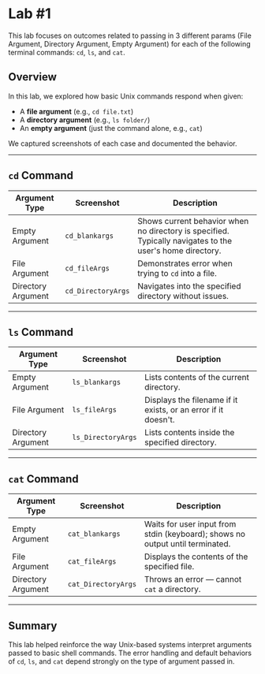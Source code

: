 # Lab #1

This lab focuses on outcomes related to passing in 3 different params (File Argument, Directory Argument, Empty Argument) for each of the following terminal commands: `cd`, `ls`, and `cat`.

## Overview

In this lab, we explored how basic Unix commands respond when given:
- A **file argument** (e.g., `cd file.txt`)
- A **directory argument** (e.g., `ls folder/`)
- An **empty argument** (just the command alone, e.g., `cat`)

We captured screenshots of each case and documented the behavior.

---

## `cd` Command

| Argument Type       | Screenshot            | Description |
|---------------------|-----------------------|-------------|
| Empty Argument      | `cd_blankargs`        | Shows current behavior when no directory is specified. Typically navigates to the user's home directory. |
| File Argument       | `cd_fileArgs`         | Demonstrates error when trying to `cd` into a file. |
| Directory Argument  | `cd_DirectoryArgs`    | Navigates into the specified directory without issues. |

---

## `ls` Command

| Argument Type       | Screenshot            | Description |
|---------------------|-----------------------|-------------|
| Empty Argument      | `ls_blankargs`        | Lists contents of the current directory. |
| File Argument       | `ls_fileArgs`         | Displays the filename if it exists, or an error if it doesn't. |
| Directory Argument  | `ls_DirectoryArgs`    | Lists contents inside the specified directory. |

---

## `cat` Command

| Argument Type       | Screenshot            | Description |
|---------------------|-----------------------|-------------|
| Empty Argument      | `cat_blankargs`       | Waits for user input from stdin (keyboard); shows no output until terminated. |
| File Argument       | `cat_fileArgs`        | Displays the contents of the specified file. |
| Directory Argument  | `cat_DirectoryArgs`   | Throws an error — cannot `cat` a directory. |

---

## Summary

This lab helped reinforce the way Unix-based systems interpret arguments passed to basic shell commands. The error handling and default behaviors of `cd`, `ls`, and `cat` depend strongly on the type of argument passed in.

